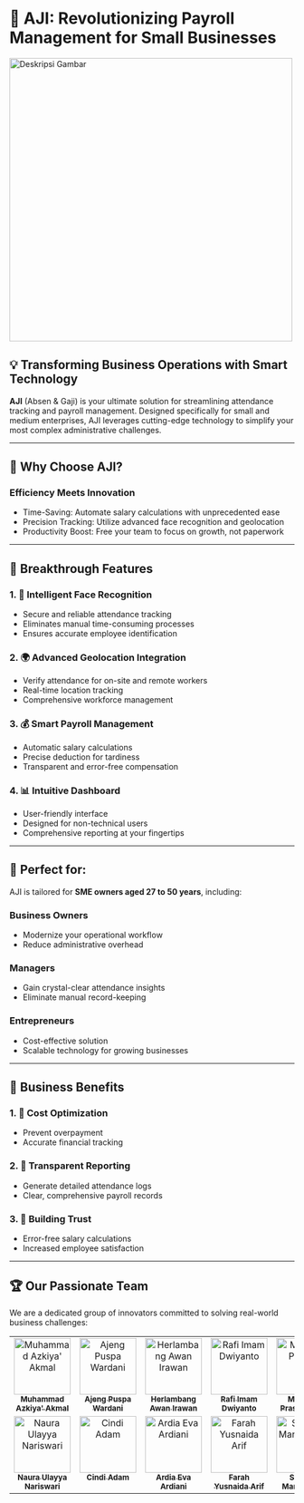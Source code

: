 # 🚀 AJI: Revolutionizing Payroll Management for Small Businesses

<img src="https://drive.google.com/uc?export=view&id=1RPy9S8b83amYqa4dZS_DGPxGECD_ZvYP" alt="Deskripsi Gambar" width="500" />

## 💡 Transforming Business Operations with Smart Technology 

**AJI** (Absen & Gaji) is your ultimate solution for streamlining attendance tracking and payroll management. Designed specifically for small and medium enterprises, AJI leverages cutting-edge technology to simplify your most complex administrative challenges.

---

## 🌟 Why Choose AJI?

### Efficiency Meets Innovation

- Time-Saving: Automate salary calculations with unprecedented ease
- Precision Tracking: Utilize advanced face recognition and geolocation
- Productivity Boost: Free your team to focus on growth, not paperwork

---

## 🔑 Breakthrough Features  

### 1. 👥 Intelligent Face Recognition

- Secure and reliable attendance tracking
- Eliminates manual time-consuming processes
- Ensures accurate employee identification

### 2. 🌍 Advanced Geolocation Integration

- Verify attendance for on-site and remote workers
- Real-time location tracking
- Comprehensive workforce management

### 3. 💰 Smart Payroll Management

- Automatic salary calculations
- Precise deduction for tardiness
- Transparent and error-free compensation

### 4. 📊 Intuitive Dashboard

- User-friendly interface
- Designed for non-technical users
- Comprehensive reporting at your fingertips  

---

## 🎯 Perfect for:  

AJI is tailored for **SME owners aged 27 to 50 years**, including:  

### Business Owners

- Modernize your operational workflow
- Reduce administrative overhead

### Managers

- Gain crystal-clear attendance insights
- Eliminate manual record-keeping

### Entrepreneurs

- Cost-effective solution
- Scalable technology for growing businesses  

---

## 💼 Business Benefits 

### 1. 💸 Cost Optimization

- Prevent overpayment
- Accurate financial tracking

### 2. 📝 Transparent Reporting

- Generate detailed attendance logs
- Clear, comprehensive payroll records

### 3. 🤝 Building Trust

- Error-free salary calculations
- Increased employee satisfaction  

---

## 🏆 Our Passionate Team

We are a dedicated group of innovators committed to solving real-world business challenges:

<!-- ALL-CONTRIBUTORS-LIST:START - Do not remove or modify this section -->
<!-- prettier-ignore-start -->
<!-- markdownlint-disable -->
<table>
  <tbody>
    <tr>
      <td align="center" valign="top" width="14.28%"><a href="https://www.instagram.com/azkiyakmal/"><img src="https://github.com/azzkik/azkiyaakmal/blob/main/images/capstoneBangkit/azki.png" width="100px;" alt="Muhammad Azkiya' Akmal"/><br /><sub><b>Muhammad Azkiya' Akmal</b></sub></a><br /></td>
      <td align="center" valign="top" width="14.28%"><a href="https://www.instagram.com/ajenggwrd/"><img src="https://github.com/azzkik/azkiyaakmal/blob/main/images/komwan/bby.jpg" width="100px;" alt="Ajeng Puspa Wardani"/><br /><sub><b>Ajeng Puspa Wardani</b></sub></a><br /></td>
      <td align="center" valign="top" width="14.28%"><a href="https://www.instagram.com/herlambangawan_/"><img src="https://github.com/azzkik/azkiyaakmal/blob/main/images/komwan/ikiketua.jpg" width="100px;" alt="Herlambang Awan Irawan"/><br /><sub><b>Herlambang Awan Irawan</b></sub></a><br /></td>
      <td align="center" valign="top" width="14.28%"><a href="https://www.instagram.com/rafiimamd/"><img src="https://github.com/azzkik/azkiyaakmal/blob/main/images/komwan/rafi.jpg" width="100px;" alt="Rafi Imam Dwiyanto"/><br /><sub><b>Rafi Imam Dwiyanto</b></sub></a><br /></td>
      <td align="center" valign="top" width="14.28%"><a href="https://www.instagram.com/maulidyasyh_/"><img src="https://github.com/azzkik/azkiyaakmal/blob/main/images/komwan/lidya.jpg" width="100px;" alt="Maulidya Prastita Syah"/><br /><sub><b>Maulidya Prastita Syah</b></sub></a><br /></td>
    </tr>
    <tr>
      <td align="center" valign="top" width="14.28%"><a href="https://www.instagram.com/nauranrswr/"><img src="https://github.com/azzkik/azkiyaakmal/blob/main/images/komwan/ayak.jpg" width="100px;" alt="Naura Ulayya Nariswari"/><br /><sub><b>Naura Ulayya Nariswari</b></sub></a><br /></td>
      <td align="center" valign="top" width="14.28%"><a href="https://www.instagram.com/cindyadm_/"><img src="https://github.com/azzkik/azkiyaakmal/blob/main/images/komwan/cindy.jpg" width="100px;" alt="Cindi Adam"/><br /><sub><b>Cindi Adam</b></sub></a><br /></td>
      <td align="center" valign="top" width="14.28%"><a href="https://www.instagram.com/ardiaevaa/"><img src="https://github.com/azzkik/azkiyaakmal/blob/main/images/komwan/eva.jpg" width="100px;" alt="Ardia Eva Ardiani"/><br /><sub><b>Ardia Eva Ardiani</b></sub></a><br /></td>
      <td align="center" valign="top" width="14.28%"><a href="https://www.instagram.com/farahyusnaida/"><img src="https://github.com/azzkik/azkiyaakmal/blob/main/images/komwan/fara.jpg" width="100px;" alt="Farah Yusnaida Arif"/><br /><sub><b>Farah Yusnaida Arif</b></sub></a><br /></td>
      <td align="center" valign="top" width="14.28%"><a href="https://www.instagram.com/serlindaapr/"><img src="https://github.com/azzkik/azkiyaakmal/blob/main/images/komwan/serlin.jpg" width="100px;" alt="Serlinda Mareta Putri"/><br /><sub><b>Serlinda Mareta Putri</b></sub></a><br /></td>
    </tr>
  </tbody>
</table>

<!-- markdownlint-restore -->
<!-- prettier-ignore-end -->

<!-- ALL-CONTRIBUTORS-LIST:END -->
